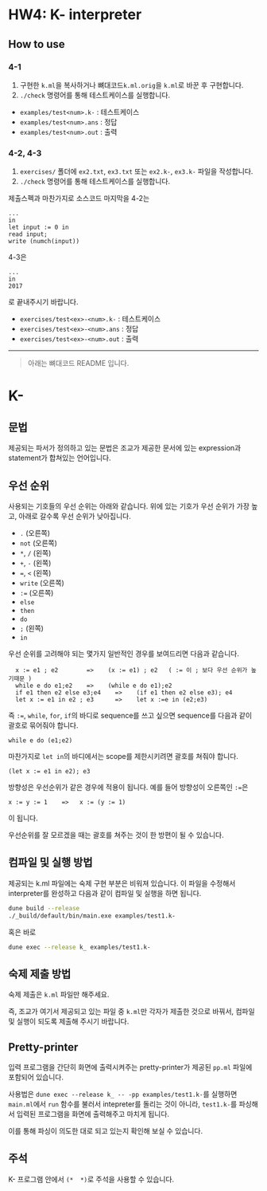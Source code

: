 # HW4: K- interpreter
## How to use
### 4-1
1. 구현한 `k.ml`을 복사하거나 뼈대코드`k.ml.orig`을 `k.ml`로 바꾼 후 구현합니다.
2. `./check` 명령어를 통해 테스트케이스를 실행합니다.

- `examples/test<num>.k-` : 테스트케이스
- `examples/test<num>.ans` : 정답
- `examples/test<num>.out` : 출력

### 4-2, 4-3
1. `exercises/` 폴더에 `ex2.txt`, `ex3.txt` 또는 `ex2.k-`, `ex3.k-` 파일을 작성합니다.
2. `./check` 명령어를 통해 테스트케이스를 실행합니다.

제출스펙과 마찬가지로 소스코드 마지막을
4-2는
```
...
in
let input := 0 in
read input;
write (numch(input))
```
4-3은
```
...
in
2017
```
로 끝내주시기 바랍니다.

- `exercises/test<ex>-<num>.k-` : 테스트케이스
- `exercises/test<ex>-<num>.ans` : 정답
- `exercises/test<ex>-<num>.out` : 출력

---

> 아래는 뼈대코드 README 입니다.

# K-

## 문법

제공되는 파서가 정의하고 있는 문법은 조교가 제공한 문서에 있는 expression과 statement가 합쳐있는 언어입니다.

## 우선 순위

사용되는 기호들의 우선 순위는 아래와 같습니다.
위에 있는 기호가 우선 순위가 가장 높고, 아래로 갈수록 우선 순위가 낮아집니다.

* `.` (오른쪽)
* `not` (오른쪽)
* `*`, `/` (왼쪽)
* `+`, `-` (왼쪽)
* `=`, `<` (왼쪽)
* `write` (오른쪽)
* `:=` (오른쪽)
* `else`
* `then`
* `do`
* `;` (왼쪽)
* `in`

우선 순위를 고려해야 되는 몇가지 일반적인 경우를 보여드리면 다음과 같습니다.

```
  x := e1 ; e2        =>    (x := e1) ; e2   ( := 이 ; 보다 우선 순위가 높기때문 )
  while e do e1;e2    =>    (while e do e1);e2
  if e1 then e2 else e3;e4    =>    (if e1 then e2 else e3); e4
  let x := e1 in e2 ; e3      =>    let x :=e in (e2;e3)
```

즉 `:=`, `while`, `for`, `if`의 바디로 sequence를 쓰고 싶으면 sequence를 다음과 같이 괄호로 묶어줘야 합니다.

```
while e do (e1;e2)
```

마찬가지로 `let in`의 바디에서는 scope를 제한시키려면 괄호를 쳐줘야 합니다.

```
(let x := e1 in e2); e3
```

방향성은 우선순위가 같은 경우에 적용이 됩니다.
예를 들어 방향성이 오른쪽인 `:=`은

```
x := y := 1    =>   x := (y := 1)
```

이 됩니다.

우선순위를 잘 모르겠을 때는 괄호를 쳐주는 것이 한 방편이 될 수 있습니다.

## 컴파일 및 실행 방법

제공되는 k.ml 파일에는 숙제 구현 부분은 비워져 있습니다.
이 파일을 수정해서 interpreter를 완성하고 다음과 같이 컴파일 및 실행을 하면 됩니다.
```sh
dune build --release
./_build/default/bin/main.exe examples/test1.k-
```
혹은 바로
```sh
dune exec --release k_ examples/test1.k-
```

## 숙제 제출 방법

숙제 제출은 `k.ml` 파일만 해주세요.

즉, 조교가 여기서 제공되고 있는 파일 중 `k.ml`만 각자가 제출한 것으로 바꿔서, 컴파일 및 실행이 되도록 제출해 주시기 바랍니다.

## Pretty-printer

입력 프로그램을 간단히 화면에 출력시켜주는 pretty-printer가 제공된 `pp.ml` 파일에 포함되어 있습니다.

사용법은 `dune exec --release k_ -- -pp examples/test1.k-`를 실행하면 `main.ml`에서 `run` 함수를 불러서 intepreter를
돌리는 것이 아니라, `test1.k-`를 파싱해서 입력된 프로그램을 화면에 출력해주고 마치게 됩니다.

이를 통해 파싱이 의도한 대로 되고 있는지 확인해 보실 수 있습니다.

## 주석

K- 프로그램 안에서 `(*  *)`로 주석을 사용할 수 있습니다.
